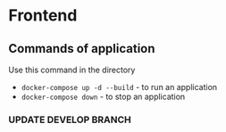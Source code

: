 # Frontend 

## Commands of application
Use this command in the directory
- `docker-compose up -d --build` - to run an application
- `docker-compose down` - to stop an application

### UPDATE DEVELOP BRANCH